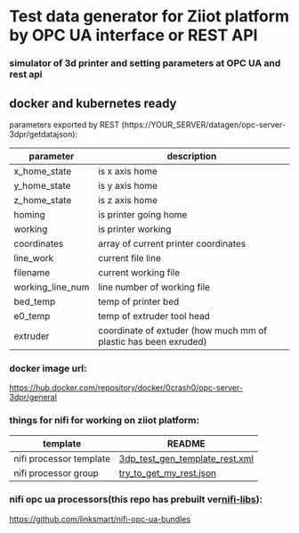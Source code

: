 # Test data generator for Ziiot platform by OPC UA interface or REST API
### simulator of 3d printer and setting parameters at OPC UA and rest api
## docker and kubernetes ready



parameters exported by REST 
(https://YOUR_SERVER/datagen/opc-server-3dpr/getdatajson):

| parameter        | description                                                     |
|------------------|-----------------------------------------------------------------|
| x_home_state     | is x axis home                                                  |
| y_home_state     | is y axis home                                                  |
| z_home_state     | is z axis home                                                  |
| homing           | is printer going home                                           |
| working          | is printer working                                              |
| coordinates      | array of current printer coordinates                            |
| line_work        | current file line                                               |
| filename         | current working file                                            |
| working_line_num | line number of working file                                     |
| bed_temp         | temp of printer bed                                             |
| e0_temp          | temp of extruder tool head                                      |
| extruder         | coordinate of extuder (how much mm of plastic has been exruded) |



### docker image url:
https://hub.docker.com/repository/docker/0crash0/opc-server-3dpr/general


### things for nifi for working on ziiot platform:

| template                | README                                      |
|-------------------------|---------------------------------------------|
| nifi processor template | [3dp_test_gen_template_rest.xml][nifiTplt]  |
| nifi processor group    | [try_to_get_my_rest.json][nifiGrp]          |


### nifi opc ua processors(this repo has prebuilt ver[nifi-libs][nifiProcsrs]):
https://github.com/linksmart/nifi-opc-ua-bundles  


[nifiTplt]: <[https://github.com//README.md](https://github.com/0crash0/nodejs-opcua-3dp-test-generator/blob/main/ziiot/nifi_templates/3dp_test_gen_template_rest.xml)https://github.com/0crash0/nodejs-opcua-3dp-test-generator/blob/main/ziiot/nifi_templates/3dp_test_gen_template_rest.xml>
[nifiGrp]: <[https://github.com//README.md](https://github.com/0crash0/nodejs-opcua-3dp-test-generator/blob/main/ziiot/nifi_templates/try_to_get_my_rest.json)https://github.com/0crash0/nodejs-opcua-3dp-test-generator/blob/main/ziiot/nifi_templates/try_to_get_my_rest.json>
[nifiProcsrs]: <[https://github.com//README.md](https://github.com/0crash0/nodejs-opcua-3dp-test-generator/tree/main/nifi-libs)https://github.com/0crash0/nodejs-opcua-3dp-test-generator/tree/main/nifi-libs>
